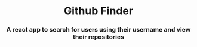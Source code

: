 <h1 align="center">Github Finder</h1>

<h3 align="center">A react app to search for users using their username and view their repositories</h3>
